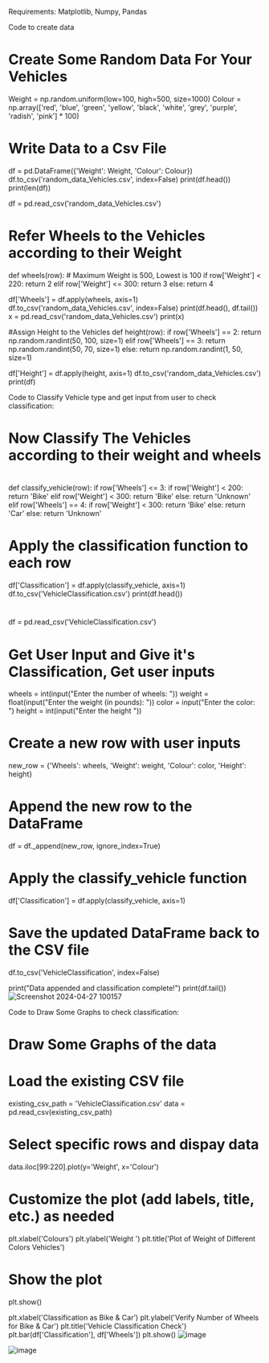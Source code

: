 Requirements:
Matplotlib,
Numpy,
Pandas

Code to create data
# Create Some Random Data For Your Vehicles
Weight = np.random.uniform(low=100, high=500, size=1000)
Colour = np.array(['red', 'blue', 'green', 'yellow', 'black', 'white', 'grey', 'purple', 'radish', 'pink'] * 100)

# Write Data to a Csv File
df = pd.DataFrame({'Weight': Weight, 'Colour': Colour})
df.to_csv('random_data_Vehicles.csv', index=False)
print(df.head())
print(len(df))

df = pd.read_csv('random_data_Vehicles.csv')


# Refer Wheels to the Vehicles according to their Weight
def wheels(row):  # Maximum Weight is 500, Lowest is 100
    if row['Weight'] < 220:
        return 2
    elif row['Weight'] <= 300:
        return 3
    else:
        return 4


df['Wheels'] = df.apply(wheels, axis=1)
df.to_csv('random_data_Vehicles.csv', index=False)
print(df.head(), df.tail())
x = pd.read_csv('random_data_Vehicles.csv')
print(x)

#Assign Height to the Vehicles
def height(row):
    if row['Wheels'] == 2:
        return np.random.randint(50, 100, size=1)
    elif row['Wheels'] == 3:
        return np.random.randint(50, 70, size=1)
    else:
        return np.random.randint(1, 50, size=1)


df['Height'] = df.apply(height, axis=1)
df.to_csv('random_data_Vehicles.csv')
print(df)




Code to Classify Vehicle type and get input from user to check classification:
# Now Classify The Vehicles according to their weight and wheels
#
def classify_vehicle(row):
    if row['Wheels'] <= 3:
        if row['Weight'] < 200:
            return 'Bike'
        elif row['Weight'] < 300:
            return 'Bike'
        else:
            return 'Unknown'
    elif row['Wheels'] == 4:
        if row['Weight'] < 300:
            return 'Bike'
        else:
            return 'Car'
    else:
        return 'Unknown'

#
# Apply the classification function to each row
df['Classification'] = df.apply(classify_vehicle, axis=1)
df.to_csv('VehicleClassification.csv')
print(df.head())
#
df = pd.read_csv('VehicleClassification.csv')


# Get User Input and Give it's Classification, Get user inputs
wheels = int(input("Enter the number of wheels: "))
weight = float(input("Enter the weight (in pounds): "))
color = input("Enter the color: ")
height = int(input("Enter the height "))

# Create a new row with user inputs
new_row = {'Wheels': wheels, 'Weight': weight, 'Colour': color, 'Height': height}

# Append the new row to the DataFrame
df = df._append(new_row, ignore_index=True)

# Apply the classify_vehicle function
df['Classification'] = df.apply(classify_vehicle, axis=1)

# Save the updated DataFrame back to the CSV file
df.to_csv('VehicleClassification', index=False)

print("Data appended and classification complete!")
print(df.tail())
![Screenshot 2024-04-27 100157](https://github.com/AhmedButtar7/ML_Assignment/assets/112292278/8713f827-1fe1-4cd9-b30c-83e4954de499)



Code to Draw Some Graphs to check classification:
# Draw Some Graphs of the data
# Load the existing CSV file
existing_csv_path = 'VehicleClassification.csv'
data = pd.read_csv(existing_csv_path)

# Select specific rows and dispay data
data.iloc[99:220].plot(y='Weight', x='Colour')

# Customize the plot (add labels, title, etc.) as needed
plt.xlabel('Colours')
plt.ylabel('Weight ')
plt.title('Plot of Weight of Different Colors Vehicles')

# Show the plot
plt.show()

plt.xlabel('Classification as Bike & Car')
plt.ylabel('Verify Number of Wheels for Bike & Car')
plt.title('Vehicle Classification Check')
plt.bar(df['Classification'], df['Wheels'])
plt.show()
![image](https://github.com/AhmedButtar7/ML_Assignment/assets/112292278/7f0b1527-4d65-4e4b-af0b-2d3215f234bd)

![image](https://github.com/AhmedButtar7/ML_Assignment/assets/112292278/6fec6ec5-b1e5-4b0a-9ea3-4bb5dc4c6c9e)


